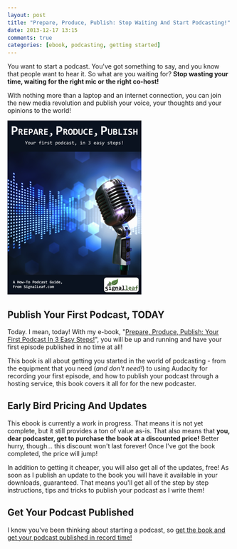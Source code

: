 ```yaml
---
layout: post
title: "Prepare, Produce, Publish: Stop Waiting And Start Podcasting!"
date: 2013-12-17 13:15
comments: true
categories: [ebook, podcasting, getting started]
---
```


You want to start a podcast. You've got something to say,
and you know that people want to hear it. So what are you
waiting for? **Stop wasting your time, waiting for the right mic or the
right co-host!** 

With nothing more than a laptop and an 
internet connection, you can join the new media revolution and publish 
your voice, your thoughts and your opinions to the world!

<a href="/how-to-podcast" target="_blank" class="center"><img src="/images/prepare-produce-publish-cover.png"></a>

<!-- more -->

## Publish Your First Podcast, TODAY

Today. I mean, today! With my e-book,
"<a href="https://leanpub.com/prepare-produce-publish/packages/book/purchases/new">Prepare, Produce, Publish: Your First Podcast In 3 Easy Steps!</a>",
you will be up and running and have your first episode
published in no time at all!

This book is all about getting you started in the world of
podcasting - from the equipment that you need (*and don't need!*)
to using Audacity for recording your first episode, and how
to publish your podcast through a hosting service, this book
covers it all for for the new podcaster.

## Early Bird Pricing And Updates

This ebook is currently a work in progress. That means it is 
not yet complete, but it still provides a ton of value as-is. 
That also means that **you, dear podcaster, get to purchase the 
book at a discounted price!** Better hurry, though... this 
discount won't last forever! Once I've got the book completed, 
the price will jump!

In addition to getting it cheaper, you will also get all of
the updates, free! As soon as I publish an update to the book
you will have it available in your downloads, guaranteed. That 
means you'll get all of the step by step instructions, tips 
and tricks to publish your podcast as I write them!

## Get Your Podcast Published

I know you've been thinking about starting a podcast, so 
<a href="https://leanpub.com/prepare-produce-publish/packages/book/purchases/new">get the book and get your podcast
published in record time!</a>
